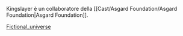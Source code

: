 Kingslayer è un collaboratore della [[Cast/Asgard Foundation/Asgard Foundation|Asgard Foundation]].

[Fictional_universe](https://en.wikipedia.org/wiki/Fictional_universe)